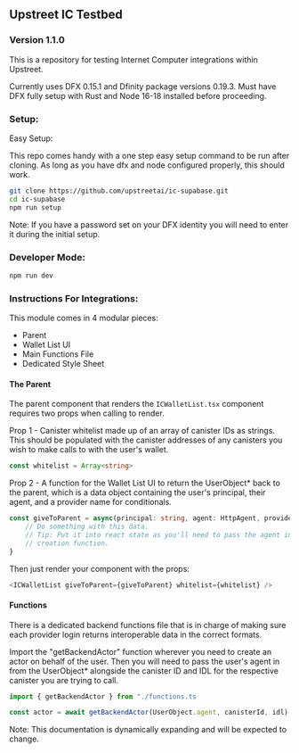 ## Upstreet IC Testbed
### Version 1.1.0

This is a repository for testing Internet Computer integrations within Upstreet.

Currently uses DFX 0.15.1 and Dfinity package versions 0.19.3.
Must have DFX fully setup with Rust and Node 16-18 installed before proceeding.

### Setup:

Easy Setup:

This repo comes handy with a one step easy setup command to be run after cloning. As long as you have dfx and node configured properly, this should work.

```bash
git clone https://github.com/upstreetai/ic-supabase.git
cd ic-supabase
npm run setup
```

Note: If you have a password set on your DFX identity you will need to enter it during the initial setup.

### Developer Mode:

```bash
npm run dev
```

### Instructions For Integrations:

This module comes in 4 modular pieces:

- Parent
- Wallet List UI
- Main Functions File
- Dedicated Style Sheet

#### The Parent

The parent component that renders the ```ICWalletList.tsx``` component requires two props when calling to render.

Prop 1 - Canister whitelist made up of an array of canister IDs as strings. This should be populated with the canister
addresses of any canisters you wish to make calls to with the user's wallet.

```ts
const whitelist = Array<string>
```

Prop 2 - A function for the Wallet List UI to return the UserObject* back to the parent, which is a data object
containing the user's principal, their agent, and a provider name for conditionals.

```ts
const giveToParent = async(principal: string, agent: HttpAgent, provider: string) => {
    // Do something with this data.
    // Tip: Put it into react state as you'll need to pass the agent into the actor
    // creation function.
}
```

Then just render your component with the props:

```ts
<ICWalletList giveToParent={giveToParent} whitelist={whitelist} />
```

#### Functions

There is a dedicated backend functions file that is in charge of making sure each provider login returns
interoperable data in the correct formats.

Import the "getBackendActor" function wherever you need to create an actor on behalf of the user. Then you will need
to pass the user's agent in from the UserObject* alongside the canister ID and IDL for the respective canister you are
trying to call.

```ts
import { getBackendActor } from "./functions.ts

const actor = await getBackendActor(UserObject.agent, canisterId, idl)
```

Note: This documentation is dynamically expanding and will be expected to change.